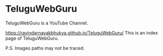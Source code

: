 # TeluguWebGuru
TeluguWebGuru is a YouTube Channel.


https://ravindarnayakbhukya.github.io/TeluguWebGuru/
This is an index page of TeluguWebGuru.


P.S. Images paths may not be traced.
